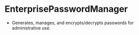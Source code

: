 # EnterprisePasswordManager
* Generates, manages, and encrypts/decrypts passwords for administrative use.
